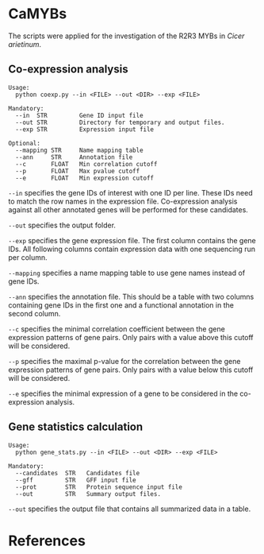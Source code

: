 # CaMYBs
The scripts were applied for the investigation of the R2R3 MYBs in _Cicer arietinum_.

## Co-expression analysis

```
Usage:
  python coexp.py --in <FILE> --out <DIR> --exp <FILE>

Mandatory:
  --in  STR         Gene ID input file
  --out STR         Directory for temporary and output files.
  --exp STR         Expression input file
		
Optional:
  --mapping STR     Name mapping table
  --ann     STR     Annotation file
  --c       FLOAT   Min correlation cutoff
  --p       FLOAT   Max pvalue cutoff
  --e       FLOAT   Min expression cutoff
```



`--in` specifies the gene IDs of interest with one ID per line. These IDs need to match the row names in the expression file. Co-expression analysis against all other annotated genes will be performed for these candidates.

`--out` specifies the output folder.

`--exp` specifies the gene expression file. The first column contains the gene IDs. All following columns contain expression data with one sequencing run per column.

`--mapping` specifies a name mapping table to use gene names instead of gene IDs.

`--ann` specifies the annotation file. This should be a table with two columns containing gene IDs in the first one and a functional annotation in the second column.

`--c` specifies the minimal correlation coefficient between the gene expression patterns of gene pairs. Only pairs with a value above this cutoff will be considered.

`--p` specifies the maximal p-value for the correlation between the gene expression patterns of gene pairs. Only pairs with a value below this cutoff will be considered.

`--e` specifies the minimal expression of a gene to be considered in the co-expression analysis.



## Gene statistics calculation


```
Usage:
  python gene_stats.py --in <FILE> --out <DIR> --exp <FILE>

Mandatory:
  --candidates  STR   Candidates file
  --gff         STR   GFF input file
  --prot        STR   Protein sequence input file
  --out         STR   Summary output files.
```

`--out` specifies the output file that contains all summarized data in a table.



# References

